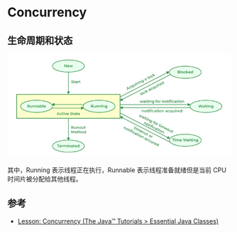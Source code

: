# Concurrency

## 生命周期和状态

![线程生命周期和状态](img/thread-lifecycle-and-states.png)

其中，Running 表示线程正在执行，Runnable 表示线程准备就绪但是当前 CPU 时间片被分配给其他线程。

## 参考

- [Lesson: Concurrency (The Java™ Tutorials > Essential Java Classes)](https://docs.oracle.com/javase/tutorial/essential/concurrency/index.html)
